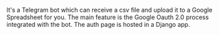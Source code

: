 It's a Telegram bot which can receive a csv file and upload it to a Google Spreadsheet for you. The main feature is the Google Oauth 2.0 process integrated with the bot. The auth page is hosted in a Django app. 

